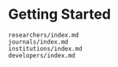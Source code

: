 # Getting Started

```{toctree}
researchers/index.md
journals/index.md
institutions/index.md
developers/index.md
```
